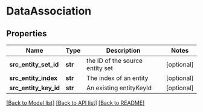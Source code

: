 # DataAssociation

## Properties
Name | Type | Description | Notes
------------ | ------------- | ------------- | -------------
**src_entity_set_id** | **str** | the ID of the source entity set | [optional] 
**src_entity_index** | **str** | The index of an entity | [optional] 
**src_entity_key_id** | **str** | An existing entityKeyId | [optional] 

[[Back to Model list]](../README.md#documentation-for-models) [[Back to API list]](../README.md#documentation-for-api-endpoints) [[Back to README]](../README.md)


